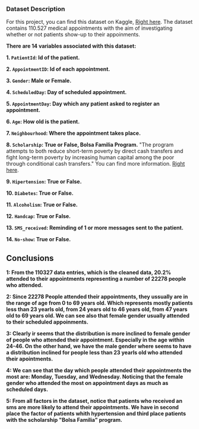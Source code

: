 ### Dataset Description 
For this project, you can find this dataset on Kaggle, [Right here](https://www.kaggle.com/joniarroba/noshowappointments).
The dataset contains 110.527 medical appointments with the aim of investigating whether or not patients show-up to their appoinments.

**There are 14 variables associated with this dataset:**

**1. `PatientId`: Id of the patient.**

**2. `AppointmentID`: Id of each appointment.**

**3. `Gender`: Male or Female.**

**4. `ScheduledDay`: Day of scheduled appointment.**

**5. `AppointmentDay`: Day which any patient asked to register an appointment.**

**6. `Age`: How old is the patient.**

**7. `Neighbourhood`: Where the appointment takes place.**

**8. `Scholarship`: True or False, Bolsa Familia Program.** "The program attempts to both reduce short-term poverty by direct cash transfers and fight long-term poverty by increasing human capital among the poor through conditional cash transfers." You can find more information. [Right here](https://en.wikipedia.org/wiki/Bolsa_Fam%C3%ADlia).

**9. `Hipertension`: True or False.**

**10. `Diabetes`: True or False.**

**11. `Alcoholism`: True or False.**

**12. `Handcap`: True or False.**

**13. `SMS_received`: Reminding of 1 or more messages sent to the patient.**

**14. `No-show`: True or False.**



## Conclusions

**1: From the 110327 data entries, which is the cleaned data, 20.2% attended to their appointments representing a number of 22278 people who attended.**

**2: Since 22278 People  attended their appointments, they ussually are in the range of age from 0 to 69 years old. Which represents mostly patients less than 23 yearls old, from 24 years old to 46 years old, from 47 years old to 69 years old. We can see also that female gender usually attended to their scheduled appoinments.**

**3: Clearly ir seems that the distribution is more inclined to female gender of people who attended their appointment. Especially in the age within 24-46. On the other hand, we have the male gender where seems to have a distribution inclined for people less than 23 yearls old who attended their apointments.**

**4: We can see that the day which people attended their appointments the most are: Monday, Tuesday, and Wednesday. Noticing that the female gender who attended the most on appointment days as much as scheduled days.**

**5: From all factors in the dataset, notice that patients who received an sms are more likely to attend their appointments. We have in second place the factor of patients whith hypertension and third place patients with the scholarship "Bolsa Familia" program.** 
